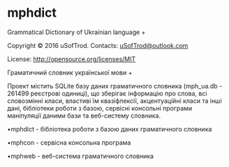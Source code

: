 # mphdict
Grammatical Dictionary of Ukrainian language +

Copyright © 2016 uSofTrod. Contacts: uSofTrod@outlook.com

License: http://opensource.org/licenses/MIT

Граматичний словник української мови +

Проект містить SQLite базу даних граматичного словника (mph_ua.db - 261499 реєстрові одиниці), що зберігає інформацію про слова, всі словозмінні класи, властиві їм квазіфлексії, акцентуаційні класи та інші дані, бібліотеки роботи з базою, сервісні консольні програми маніпуляції даними бази та веб-систему словника.

   •mphdict - бібліотека роботи з базою даних граматичного словника

   •mphcon - сервісна консольна програма

   •mphweb - веб-система граматичного словника

